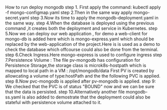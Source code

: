 How to run deploy mongodb
step 1. First apply the command:
kubectl apply -f mongo-configmap.yaml
step 2.Then in the same way apply mongo-secret.yaml
step 3.Now its time to apply the mongodb-deployment.yaml in the same way.
step 4.When the database is deployed using the previous command ,it creates both the deployment and service in Kubernetes.
step 5.Now we can deploy our web application , for demo a web-client for mongo-db is added here which is mongo-express.yaml which should be replaced by the web-application of the project.Here is is used as a demo to check the database which offcourse could also be done from the terminal.
step 6.Check Ingress.Here mongo-express is used to configure ingress
step 7.Persistence Volume : The file pv-mongodb has configuration for Persistence Storage,the storage class is microk8s-hostpath which is mapped to local path in a VM : /opt/mongodb/data
First PV is created by allowcating a volume of type:hostPath and the the following PVC is applied.
step 8.Now pvc-mongodb is applied after pv-mongodb is applied.
step 9: We checked that the PVC is of status "BOUND" now and we can be sure that the data is persisted.
step 10.Alternatively another file mongodb-ss.yaml is also added to demostrate that the deployment could also be stateful with persistence volume attached to it.